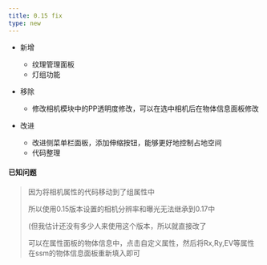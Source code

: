 ```yaml
---
title: 0.15 fix
type: new
---
```



+ 新增

    + 	纹理管理面板
    + 	灯组功能 

+ 移除

    + 修改相机模块中的PP透明度修改，可以在选中相机后在物体信息面板修改

+ 改进
    + 改进侧菜单栏面板，添加伸缩按钮，能够更好地控制占地空间
    + 代码整理
#### 已知问题


> 因为将相机属性的代码移动到了组属性中
>
> 所以使用0.15版本设置的相机分辨率和曝光无法继承到0.17中
>
> (但我估计还没有多少人来使用这个版本，所以就直接改了
>
> 可以在属性面板的物体信息中，点击自定义属性，然后将Rx,Ry,EV等属性在ssm的物体信息面板重新填入即可

​    

